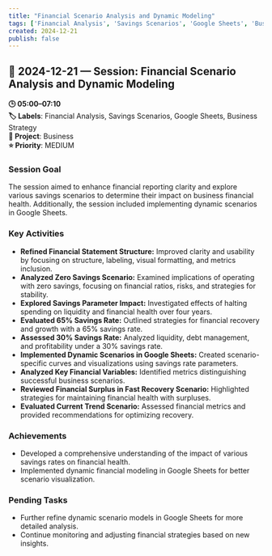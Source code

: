 ```yaml
---
title: "Financial Scenario Analysis and Dynamic Modeling"
tags: ['Financial Analysis', 'Savings Scenarios', 'Google Sheets', 'Business Strategy']
created: 2024-12-21
publish: false
---
```


## 📅 2024-12-21 — Session: Financial Scenario Analysis and Dynamic Modeling

**🕒 05:00–07:10**  
**🏷️ Labels**: Financial Analysis, Savings Scenarios, Google Sheets, Business Strategy  
**📂 Project**: Business  
**⭐ Priority**: MEDIUM  


### Session Goal
The session aimed to enhance financial reporting clarity and explore various savings scenarios to determine their impact on business financial health. Additionally, the session included implementing dynamic scenarios in Google Sheets.

### Key Activities
- **Refined Financial Statement Structure:** Improved clarity and usability by focusing on structure, labeling, visual formatting, and metrics inclusion.
- **Analyzed Zero Savings Scenario:** Examined implications of operating with zero savings, focusing on financial ratios, risks, and strategies for stability.
- **Explored Savings Parameter Impact:** Investigated effects of halting spending on liquidity and financial health over four years.
- **Evaluated 65% Savings Rate:** Outlined strategies for financial recovery and growth with a 65% savings rate.
- **Assessed 30% Savings Rate:** Analyzed liquidity, debt management, and profitability under a 30% savings rate.
- **Implemented Dynamic Scenarios in Google Sheets:** Created scenario-specific curves and visualizations using savings rate parameters.
- **Analyzed Key Financial Variables:** Identified metrics distinguishing successful business scenarios.
- **Reviewed Financial Surplus in Fast Recovery Scenario:** Highlighted strategies for maintaining financial health with surpluses.
- **Evaluated Current Trend Scenario:** Assessed financial metrics and provided recommendations for optimizing recovery.

### Achievements
- Developed a comprehensive understanding of the impact of various savings rates on financial health.
- Implemented dynamic financial modeling in Google Sheets for better scenario visualization.

### Pending Tasks
- Further refine dynamic scenario models in Google Sheets for more detailed analysis.
- Continue monitoring and adjusting financial strategies based on new insights.
